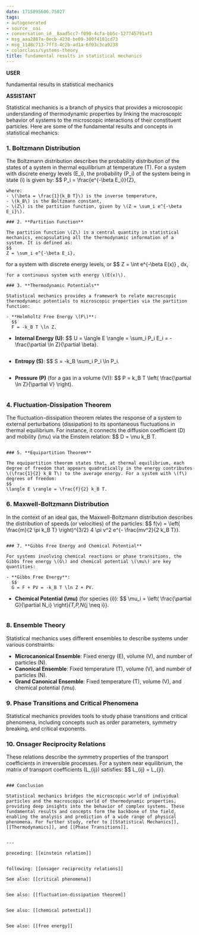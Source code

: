 ```yaml
---
date: 1715895606.75027
tags:
- autogenerated
- source__oai
- conversation_id__8aad5cc7-f090-4cfa-bb5c-127745791af3
- msg_aaa2887a-0ecb-4238-be69-300f4181cd73
- msg_1148c713-7ff3-4c2b-ad1a-6f03c3ca9238
- colorclass/systems-theory
title: fundamental results in statistical mechanics
---
```


**USER**

fundamental results in statistical mechanics


**ASSISTANT**

Statistical mechanics is a branch of physics that provides a microscopic understanding of thermodynamic properties by linking the macroscopic behavior of systems to the microscopic interactions of their constituent particles. Here are some of the fundamental results and concepts in statistical mechanics:

### 1. **Boltzmann Distribution**

The Boltzmann distribution describes the probability distribution of the states of a system in thermal equilibrium at temperature \(T\). For a system with discrete energy levels \(E_i\), the probability \(P_i\) of the system being in state \(i\) is given by:
$$
P_i = \frac{e^{-\beta E_i}}{Z},
```
where:
- \(\beta = \frac{1}{k_B T}\) is the inverse temperature,
- \(k_B\) is the Boltzmann constant,
- \(Z\) is the partition function, given by \(Z = \sum_i e^{-\beta E_i}\).

### 2. **Partition Function**

The partition function \(Z\) is a central quantity in statistical mechanics, encapsulating all the thermodynamic information of a system. It is defined as:
$$
Z = \sum_i e^{-\beta E_i},
```
for a system with discrete energy levels, or
$$
Z = \int e^{-\beta E(x)} \, dx,
```
for a continuous system with energy \(E(x)\).

### 3. **Thermodynamic Potentials**

Statistical mechanics provides a framework to relate macroscopic thermodynamic potentials to microscopic properties via the partition function:

- **Helmholtz Free Energy \(F\)**:
  $$
  F = -k_B T \ln Z.
  ```

- **Internal Energy \(U\)**:
  $$
  U = \langle E \rangle = \sum_i P_i E_i = -\frac{\partial \ln Z}{\partial \beta}.
  ```

- **Entropy \(S\)**:
  $$
  S = -k_B \sum_i P_i \ln P_i.
  ```

- **Pressure \(P\)** (for a gas in a volume \(V\)):
  $$
  P = k_B T \left( \frac{\partial \ln Z}{\partial V} \right).
  ```

### 4. **Fluctuation-Dissipation Theorem**

The fluctuation-dissipation theorem relates the response of a system to external perturbations (dissipation) to its spontaneous fluctuations in thermal equilibrium. For instance, it connects the diffusion coefficient \(D\) and mobility \(\mu\) via the Einstein relation:
$$
D = \mu k_B T.
```

### 5. **Equipartition Theorem**

The equipartition theorem states that, at thermal equilibrium, each degree of freedom that appears quadratically in the energy contributes \(\frac{1}{2} k_B T\) to the average energy. For a system with \(f\) degrees of freedom:
$$
\langle E \rangle = \frac{f}{2} k_B T.
```

### 6. **Maxwell-Boltzmann Distribution**

In the context of an ideal gas, the Maxwell-Boltzmann distribution describes the distribution of speeds (or velocities) of the particles:
$$
f(v) = \left( \frac{m}{2 \pi k_B T} \right)^{3/2} 4 \pi v^2 e^{- \frac{mv^2}{2 k_B T}}.
```

### 7. **Gibbs Free Energy and Chemical Potential**

For systems involving chemical reactions or phase transitions, the Gibbs free energy \(G\) and chemical potential \(\mu\) are key quantities:

- **Gibbs Free Energy**:
  $$
  G = F + PV = -k_B T \ln Z + PV.
  ```

- **Chemical Potential \(\mu\)** (for species \(i\)):
  $$
  \mu_i = \left( \frac{\partial G}{\partial N_i} \right)_{T,P,N_{j \neq i}}.
  ```

### 8. **Ensemble Theory**

Statistical mechanics uses different ensembles to describe systems under various constraints:

- **Microcanonical Ensemble**: Fixed energy \(E\), volume \(V\), and number of particles \(N\).
- **Canonical Ensemble**: Fixed temperature \(T\), volume \(V\), and number of particles \(N\).
- **Grand Canonical Ensemble**: Fixed temperature \(T\), volume \(V\), and chemical potential \(\mu\).

### 9. **Phase Transitions and Critical Phenomena**

Statistical mechanics provides tools to study phase transitions and critical phenomena, including concepts such as order parameters, symmetry breaking, and critical exponents.

### 10. **Onsager Reciprocity Relations**

These relations describe the symmetry properties of the transport coefficients in irreversible processes. For a system near equilibrium, the matrix of transport coefficients \(L_{ij}\) satisfies:
$$
L_{ij} = L_{ji}.
```

### Conclusion

Statistical mechanics bridges the microscopic world of individual particles and the macroscopic world of thermodynamic properties, providing deep insights into the behavior of complex systems. These fundamental results and concepts form the backbone of the field, enabling the analysis and prediction of a wide range of physical phenomena. For further study, refer to [[Statistical Mechanics]], [[Thermodynamics]], and [[Phase Transitions]].


---

preceding: [[einstein relation]]  


following: [[onsager reciprocity relations]]

See also: [[critical phenomena]]


See also: [[fluctuation-dissipation theorem]]


See also: [[chemical potential]]


See also: [[free energy]]
